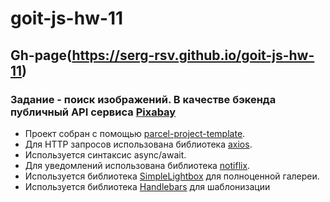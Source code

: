 # goit-js-hw-11

## Gh-page(https://serg-rsv.github.io/goit-js-hw-11)

### Задание - поиск изображений. В качестве бэкенда публичный API сервиса [Pixabay](https://pixabay.com/api/docs/)

- Проект собран с помощью
  [parcel-project-template](https://github.com/goitacademy/parcel-project-template).
- Для HTTP запросов использована библиотека [axios](https://axios-http.com/).
- Используется синтаксис async/await.
- Для уведомлений использована библиотека [notiflix](https://github.com/notiflix/Notiflix#readme).
- Используется библиотека [SimpleLightbox](https://simplelightbox.com/) для полноценной галереи.
- Используется библиотека [Handlebars](https://handlebarsjs.com/guide/#what-is-handlebars) для
  шаблонизации

